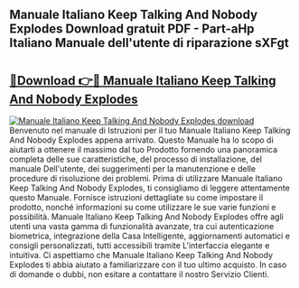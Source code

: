 ## Manuale Italiano Keep Talking And Nobody Explodes Download gratuit PDF - Part-aHp Italiano Manuale dell'utente di riparazione sXFgt

# <h2><a href="http://dfdontn.blite.top/?on=Manuale+Italiano+Keep+Talking+And+Nobody+Explodes">🔗Download 👉🔴 Manuale Italiano Keep Talking And Nobody Explodes</a></h2>

[![Manuale Italiano Keep Talking And Nobody Explodes download](https://i.imgur.com/lujVjoI.png)](http://dfdontn.blite.top/?on=Manuale+Italiano+Keep+Talking+And+Nobody+Explodes)
Benvenuto nel manuale di Istruzioni per il tuo Manuale Italiano Keep Talking And Nobody Explodes appena arrivato. Questo Manuale ha lo scopo di aiutarti a ottenere il massimo dal tuo Prodotto fornendo una panoramica completa delle sue caratteristiche, del processo di installazione, del manuale Dell'utente, dei suggerimenti per la manutenzione e delle procedure di risoluzione dei problemi. Prima di utilizzare Manuale Italiano Keep Talking And Nobody Explodes, ti consigliamo di leggere attentamente questo Manuale. Fornisce istruzioni dettagliate su come impostare il prodotto, nonché informazioni su come utilizzare le sue varie funzioni e possibilità. Manuale Italiano Keep Talking And Nobody Explodes offre agli utenti una vasta gamma di funzionalità avanzate, tra cui autenticazione biometrica, integrazione della Casa Intelligente, aggiornamenti automatici e consigli personalizzati, tutti accessibili tramite L'interfaccia elegante e intuitiva. Ci aspettiamo che Manuale Italiano Keep Talking And Nobody Explodes ti abbia aiutato a familiarizzare con il tuo ultimo acquisto. In caso di domande o dubbi, non esitare a contattare il nostro Servizio Clienti.
